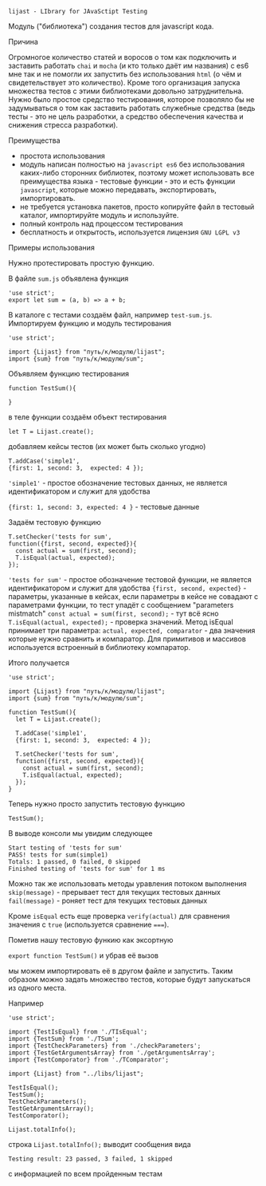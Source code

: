 `lijast - LIbrary for JAvaSctipt Testing`

Модуль ("библиотека") создания тестов для javascript кода.

Причина

Огромногое количество статей и воросов о том как подключить и заставить работать `chai` и `mocha` (и кто только даёт им названия) с es6 мне так и не помогли их запустить без использования `html` (о чём и свидетельствует это количество). Кроме того организация запуска множества тестов с этими библиотеками довольно затруднительна. Нужно было простое средство тестирования, которое позволяло бы не задумываться о том как заставить работать служебные средства (ведь тесты - это не цель разработки, а средство обеспечения качества и снижения стресса разработки).

Преимущества

- простота использования
- модуль написан полностью на `javascript es6` без использования каких-либо сторонних библиотек, поэтому может использовать все преимущества языка - тестовые функции - это и есть функции `javascript`, которые можно передавать, экспортировать, импортировать.
- не требуется установка пакетов, просто копируйте файл в тестовый каталог, импортируйте модуль и используйте.
- полный контроль над процессом тестирования
- бесплатность и открытость, используется лицензия `GNU LGPL v3`

Примеры использования

Нужно протестировать простую функцию.

В файле `sum.js` объявлена функция

```
'use strict';
export let sum = (a, b) => a + b;
```

В каталоге с тестами создаём файл, например `test-sum.js`. Импортируем функцию и модуль тестирования

```
'use strict';

import {Lijast} from "путь/к/модулю/lijast";
import {sum} from "путь/к/модулю/sum";
```

Объявляем функцию тестирования

```
function TestSum(){

}
```

в теле функции создаём объект тестирования

```
let T = Lijast.create();
```

добавляем кейсы тестов (их может быть сколько угодно)

```
T.addCase('simple1',
{first: 1, second: 3,  expected: 4 });
```

`'simple1'` - простое обозначение тестовых данных, не является идентификатором и служит для удобства

`{first: 1, second: 3, expected: 4 }` - тестовые данные

Задаём тестовую функцию

```
T.setChecker('tests for sum',
function({first, second, expected}){
  const actual = sum(first, second);
  T.isEqual(actual, expected);
});
```

`'tests for sum'` - простое обозначение тестовой функции, не является идентификатором и служит для удобства
`{first, second, expected}` - параметры, указанные в кейсах, если параметры в кейсе не совадают с параметрами функции, то тест упадёт с сообщением "parameters mistmatch"
`const actual = sum(first, second);` - тут всё ясно
`T.isEqual(actual, expected);` - проверка значений. Метод isEqual принимает три параметра: `actual, expected, comparator` - два значения которые нужно сравнить и компаратор. Для примитивов и массивов используется встроенный в библиотеку компаратор.

Итого получается

```
'use strict';

import {Lijast} from "путь/к/модулю/lijast";
import {sum} from "путь/к/модулю/sum";

function TestSum(){
  let T = Lijast.create();

  T.addCase('simple1',
  {first: 1, second: 3,  expected: 4 });

  T.setChecker('tests for sum',
  function({first, second, expected}){
    const actual = sum(first, second);
    T.isEqual(actual, expected);
  });
}
```

Теперь нужно просто запустить тестовую функцию

```
TestSum();
```

В выводе консоли мы увидим следующее

```
Start testing of 'tests for sum'
PASS! tests for sum(simple1)
Totals: 1 passed, 0 failed, 0 skipped
Finished testing of 'tests for sum' for 1 ms
```

Можно так же использовать методы уравления потоком выполнения
`skip(message)` - прерывает тест для текущих тестовых данных
`fail(message)` - роняет тест для текущих тестовых данных

Кроме `isEqual` есть еще проверка `verify(actual)` для сравнения значения с `true` (используется сравнение `===`).

Пометив нашу тестовую функию как эксортную

`export function TestSum()` и убрав её вызов

мы можем импортировать её в другом файле и запустить. Таким образом можно задать множество тестов, которые будут запускаться из одного места.

Например

```
'use strict';

import {TestIsEqual} from './TIsEqual';
import {TestSum} from './TSum';
import {TestCheckParameters} from './checkParameters';
import {TestGetArgumentsArray} from './getArgumentsArray';
import {TestComporator} from './TComparator';

import {Lijast} from "../libs/lijast";

TestIsEqual();
TestSum();
TestCheckParameters();
TestGetArgumentsArray();
TestComporator();

Lijast.totalInfo();
```

строка `Lijast.totalInfo();` выводит сообщения вида

```
Testing result: 23 passed, 3 failed, 1 skipped
```

с информацией по всем пройденным тестам
